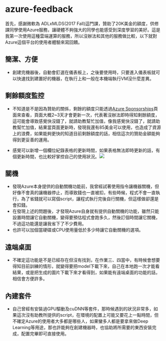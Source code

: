 # azure-feedback
首先，感謝微軟為 ADLxMLDS(2017 Fall)這門課，贊助了20K美金的額度，供修課同學使用Azure服務，讓硬體不夠強大的同學也能感受到深度學習的美好。這是我第一次使用這種雲端運算的服務，所以沒辦法和其他的服務做比較，以下就對Azure這個平台的使用者體驗來寫回饋。

## 簡潔、方便
- 創建完機器後，自動會釘選在儀表板上，之後要使用時，只要進入儀表板就可以快速找到建置好的機器，在執行上和一般在本機端執行VM沒什麼差異。

## 剩餘額度監控
- 不知道是不是因為贊助的關係，剩餘的額度只能透過[Azure Sponsorships](https://www.microsoftazuresponsorships.com/Manage)頁面來查看，頁面大概2~3天才會更新一次，代表著沒辦法即時得知剩餘額度，這可能會導致感覺快沒錢了，就請助教幫忙加值，像我感覺快沒錢了，就請助教幫忙加值，結果當頁面更新時，發現我還有85美金可以使用，也造成了資源上的浪費，如果能夠更快的知道目前剩餘額度的話，相信這次的贊助金額能夠得到更妥善的運用。

- 感覺可以新增一個欄位紀錄表格的更新時間，如果表格無法即時更新的話，有個更新時間，也比較好掌控自己的使用狀況。![](https://i.imgur.com/EBKf31W.png)

## 關機
- 發現Azure本身提供的自動關機功能前，我曾經試著使用指令讓機器關機，但好像不會真的讓機器停止，而導致錢也一直被扣，有些時候，程式不會一直執行，為了省錢就可以寫個script，讓程式執行完後自行關機，但這樣做卻還是會扣錢。
- 在發現上述的問題後，才發現Azure自身就有提供自動關機的功能，雖然只能設置時間讓它自動關機，變得要預估程式會跑多久，然後訂個時間讓它關機，不過這功能還是讓我省下了不少費用。
- 也許可以加個當硬碟或CPU使用量低於多少時讓它自動關機的選項。

## 遠端桌面
- 不確定這功能是不是已經存在但沒有找到，在作業三、四當中，有時候會想要得知目前訓練的情形，就變得要把model下載下來，自己在本地跑一次才能看結果，或是把生成的圖片下載下來才看得到，如果能有遠端桌面的功能的話，相信會方便許多。

## 內建套件
- 自己曾經有安裝過GPU驅動及cuDNN等套件，那時候遇到的狀況非常多，如果這次沒有助教所提供的script，在環境的配置上可能又要花上一點時間，但不確定Azure的使用者大多都是哪些人，如果蠻多人都是要拿來做Deep Learning等用途，那也許能夠在創建機器時，也協助將所需要的東西安裝完成，配置完畢即可直接使用。
